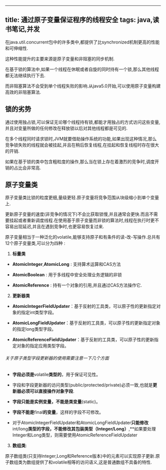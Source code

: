 
---
title: 通过原子变量保证程序的线程安全
tags: java,读书笔记,并发
---

在java.util.concurrent包中的许多类中,都提供了比synchronized机制更高的性能和可伸缩性.

这种性能提升的主要来源是原子变量和非阻塞的同步机制.

在基于锁的算法中,如果一个线程在休眠或者自旋的同时持有一个锁,那么其他线程都无法继续执行下去.

 而非阻塞算法不会受到单个线程失败的影响.从java5.0开始,可以使用原子变量构建高效的非阻塞算法.



## 锁的劣势

通过使用独占锁,可以保证无论哪个线程持有锁,都能才用独占的方式访问这些变量,并且对变量所做的任何修改在释放锁以后对其他线程都是可见的.

在多个线程同时请求锁时,JVM就要借助操作系统的功能,如果出现这种情况,那么竞争锁失败的线程就会被挂起,并且在稍后恢复线程,在挂起和恢复线程时存在很大的开销.

如果在基于锁的类中包含粗粒度的操作,那么当在锁上存在着激烈的竞争时,调度开销的占比会非常高.



## 原子变量类

原子变量类比锁的粒度更细,量级更轻.原子变量将竞争范围从块级缩小到单个变量上.

更新原子变量的速度(非竞争的情况下)不会比获取锁慢,并且通常会更快.而且不需要挂起或者重新调度线程.在使用基于原子变量而非锁的算法时,线程在执行时更不容易出现延迟,并且在遇到竞争时,也更容易恢复过来.

原子变量相当于一种泛化的volatile,能够支持原子和有条件的读-改-写操作.总共有12个原子变量类,可以分为四种 : 

1. **标量类**

* **AtomicInteger**,**AtomicLong** : 支持算术运算和CAS方法

* **AtomicBoolean** : 用于多线程中安全处理业务逻辑的非锁

* **AtomicReference** : 持有一个对象的引用,并且通过CAS方法操作它.

2. **更新器类**

* **AtomicIntegerFieldUpdater**：基于反射的工具类，可以原子性的更新指定对象的指定int类型字段。

* **AtomicLongFieldUpdater**：基于反射的工具类，可以原子性的更新指定对象的指定long类型字段。

* **AtomicReferenceFieldUpdater**：基于反射的工具类，可以原子性的更新指定对象的指定应用类型字段。

 

###### 关于原子类型字段更新器的使用需要注意一下几个方面

* **字段必须是**volatile**类型的**，用于保证可见性。

* 字段和字段更新器的访问类型(public/protected/private)必须一致,也就是**更新器必须可以直接操作对象字段**.

* **字段只能是实例变量，不能是类变量**(static)。

* **字段不能是**final**的变量**，这样的字段不可修改。

* 对于AtomicIntegerFieldUpdater和AtomicLongFieldUpdater**只能修改**int/long**类型的字段，不能修改其包装类型（**Integer/Long**）**,**如果要处理Integer和Long类型，则需要使用AtomicReferenceFieldUpdater

 

3. **数组类**:

原子数组类(只支持Integer,Long和Reference版本)中的元素可以实现原子更新.原子数组类为数组提供了和volatile相等的访问语义,这是普通数组不具备的特性.


